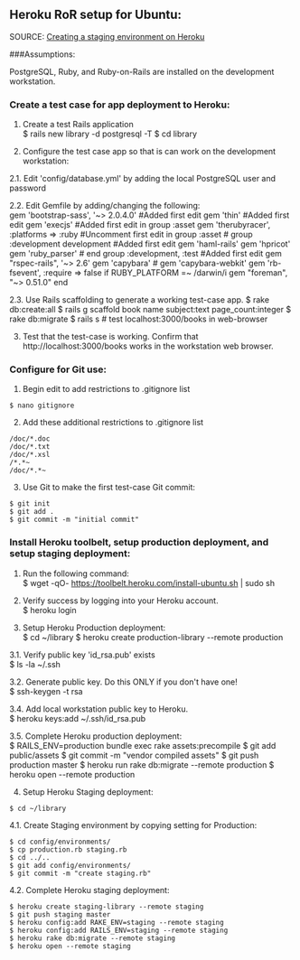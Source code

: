 ## Heroku RoR setup for Ubuntu:

SOURCE: [Creating a staging environment on Heroku](http://www.johnplummer.com/tag/staging)

###Assumptions:

  PostgreSQL, Ruby, and Ruby-on-Rails are installed on the development workstation.

### Create a test case for app deployment to Heroku:

  1. Create a test Rails application  
  $ rails new library -d postgresql -T
  $ cd library
  
  2. Configure the test case app so that is can work on the development workstation:
  
  2.1. Edit 'config/database.yml' by adding the local PostgreSQL user and password
    
  2.2. Edit Gemfile by adding/changing the following:  
    gem 'bootstrap-sass', '~> 2.0.4.0' #Added first edit
    gem 'thin'   #Added first edit
    gem 'execjs'   #Added first edit in group :asset
    gem 'therubyracer', :platforms => :ruby  #Uncomment first edit  in group :asset
    \# group :development development #Added first edit
      gem 'haml-rails'
      gem 'hpricot'
      gem 'ruby_parser'
    \# end
    group :development, :test #Added first edit
      gem "rspec-rails", '~> 2.6'
      gem 'capybara'
      \# gem 'capybara-webkit'
      gem 'rb-fsevent', :require => false if RUBY_PLATFORM =~ /darwin/i
      gem "foreman", "~> 0.51.0"
    end
    
  2.3. Use Rails scaffolding to generate a working test-case app.
  $ rake db:create:all
  $ rails g scaffold book name subject:text page_count:integer
  $ rake db:migrate
  $ rails s # test localhost:3000/books in web-browser
    	
  3. Test that the test-case is working. Confirm that http://localhost:3000/books works in the workstation web browser.


### Configure for Git use:

  1. Begin edit to add restrictions to .gitignore list

    $ nano gitignore 

  2. Add these additional restrictions to .gitignore list
    
    /doc/*.doc
    /doc/*.txt
    /doc/*.xsl
    /*.*~
    /doc/*.*~
  
  3. Use Git to make the first test-case Git commit:

    $ git init
    $ git add .
    $ git commit -m "initial commit"
  
### Install Heroku toolbelt, setup production deployment, and setup staging deployment:

  1. Run the following command:  
    $ wget -qO- https://toolbelt.heroku.com/install-ubuntu.sh | sudo sh

  2. Verify success by logging into your Heroku account.  
    $ heroku login
  
  3. Setup Heroku Production deployment:  
    $ cd ~/library
    $ heroku create production-library --remote production

  3.1. Verify public key 'id_rsa.pub' exists  
    $ ls -la ~/.ssh 
    
  3.2. Generate public key. Do this ONLY if you don't have one!  
    $ ssh-keygen -t rsa 
  
  3.4. Add local workstation public key to Heroku.  
    $ heroku keys:add ~/.ssh/id_rsa.pub

  3.5. Complete Heroku production deployment:  
    $ RAILS_ENV=production bundle exec rake assets:precompile
    $ git add public/assets
    $ git commit -m "vendor compiled assets"
    $ git push production master
    $ heroku run rake db:migrate --remote production
    $ heroku open --remote production

  4. Setup Heroku Staging deployment:  

    $ cd ~/library

  4.1. Create Staging environment by copying setting for Production:  

    $ cd config/environments/
    $ cp production.rb staging.rb
    $ cd ../..
    $ git add config/environments/
    $ git commit -m "create staging.rb"
    
  4.2. Complete Heroku staging deployment:  

    $ heroku create staging-library --remote staging
    $ git push staging master
    $ heroku config:add RAKE_ENV=staging --remote staging
    $ heroku config:add RAILS_ENV=staging --remote staging
    $ heroku rake db:migrate --remote staging
    $ heroku open --remote staging
